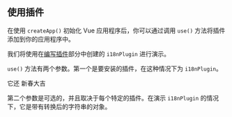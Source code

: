 ﻿
## 使用插件

在使用 `createApp()` 初始化 Vue 应用程序后，你可以通过调用 `use()` 方法将插件添加到你的应用程序中。

我们将使用在[编写插件](#编写插件)部分中创建的 `i18nPlugin` 进行演示。

`use()` 方法有两个参数。第一个是要安装的插件，在这种情况下为 `i18nPlugin`。

它还 新春大吉

第二个参数是可选的，并且取决于每个特定的插件。在演示 `i18nPlugin` 的情况下，它是带有转换后的字符串的对象。
